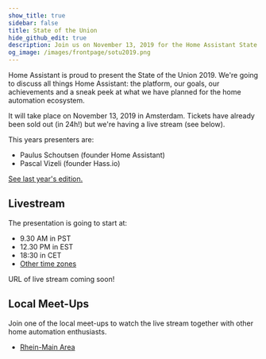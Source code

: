 ```yaml
---
show_title: true
sidebar: false
title: State of the Union
hide_github_edit: true
description: Join us on November 13, 2019 for the Home Assistant State of the Union.
og_image: /images/frontpage/sotu2019.png
---
```


Home Assistant is proud to present the State of the Union 2019. We're going to discuss all things Home Assistant: the platform, our goals, our achievements and a sneak peek at what we have planned for the home automation ecosystem.

It will take place on November 13, 2019 in Amsterdam. Tickets have already been sold out (in 24h!) but we're having a live stream (see below).

This years presenters are:

- Paulus Schoutsen (founder Home Assistant)
- Pascal Vizeli (founder Hass.io)

[See last year's edition.](/blog/2018/11/16/state-of-the-union/)

## Livestream

The presentation is going to start at:

 - 9.30 AM in PST
 - 12.30 PM in EST
 - 18:30 in CET
 - [Other time zones](https://www.timeanddate.com/worldclock/converter.html?iso=20191113T173000&p1=137&p2=179&p3=16)

URL of live stream coming soon!

## Local Meet-Ups

Join one of the local meet-ups to watch the live stream together with other home automation enthusiasts.

 - [Rhein-Main Area](https://www.meetup.com/de-DE/Home-Assistant-Meetup-Rhein-Main-Neckar/events/265920456/)
